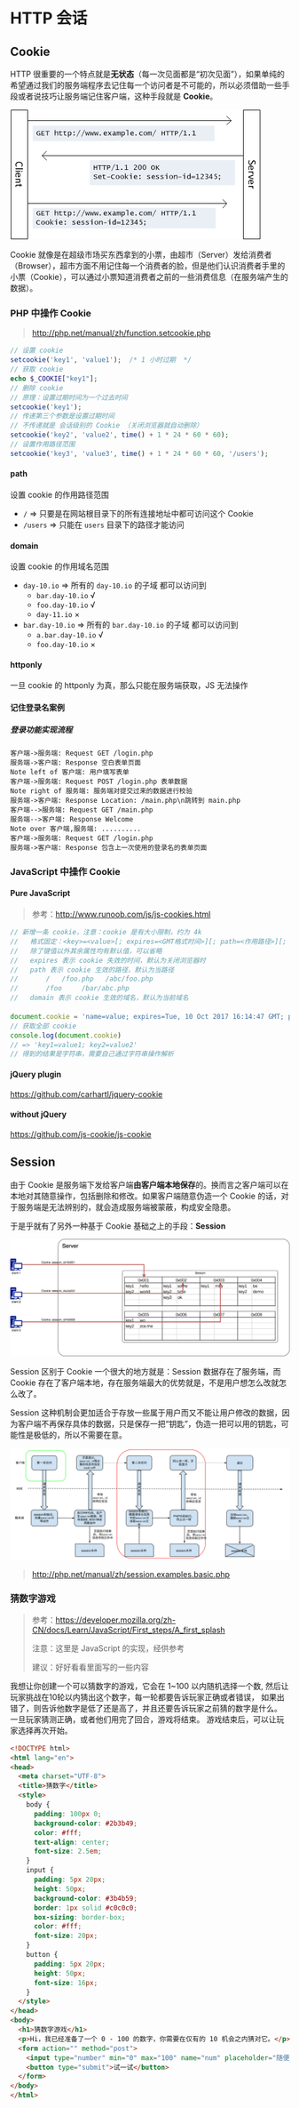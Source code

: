 # HTTP 会话

## Cookie

HTTP 很重要的一个特点就是**无状态**（每一次见面都是“初次见面”），如果单纯的希望通过我们的服务端程序去记住每一个访问者是不可能的，所以必须借助一些手段或者说技巧让服务端记住客户端，这种手段就是 **Cookie**。

![cookie](media/cookie.png)

Cookie 就像是在超级市场买东西拿到的小票，由超市（Server）发给消费者（Browser），超市方面不用记住每一个消费者的脸，但是他们认识消费者手里的小票（Cookie），可以通过小票知道消费者之前的一些消费信息（在服务端产生的数据）。

### PHP 中操作 Cookie

> http://php.net/manual/zh/function.setcookie.php

```php
// 设置 cookie
setcookie('key1', 'value1');  /* 1 小时过期  */
// 获取 cookie
echo $_COOKIE["key1"];
// 删除 cookie
// 原理：设置过期时间为一个过去时间
setcookie('key1');
// 传递第三个参数是设置过期时间
// 不传递就是 会话级别的 Cookie （关闭浏览器就自动删除）
setcookie('key2', 'value2', time() + 1 * 24 * 60 * 60);
// 设置作用路径范围
setcookie('key3', 'value3', time() + 1 * 24 * 60 * 60, '/users');
```

#### path

设置 cookie 的作用路径范围

- `/` => 只要是在网站根目录下的所有连接地址中都可访问这个 Cookie
- `/users` => 只能在 `users` 目录下的路径才能访问

#### domain

设置 cookie 的作用域名范围

- `day-10.io` => 所有的 `day-10.io` 的子域 都可以访问到
  - `bar.day-10.io` √
  - `foo.day-10.io` √
  - `day-11.io` ×
- `bar.day-10.io` => 所有的 `bar.day-10.io` 的子域 都可以访问到
  - `a.bar.day-10.io` √
  - `foo.day-10.io` ×

#### httponly

一旦 cookie 的 httponly 为真，那么只能在服务端获取，JS 无法操作

#### 记住登录名案例

##### 登录功能实现流程

```sequence
客户端->服务端: Request GET /login.php
服务端->客户端: Response 空白表单页面
Note left of 客户端: 用户填写表单
客户端->服务端: Request POST /login.php 表单数据
Note right of 服务端: 服务端对提交过来的数据进行校验
服务端->客户端: Response Location: /main.php\n跳转到 main.php
客户端-->服务端: Request GET /main.php
服务端-->客户端: Response Welcome
Note over 客户端,服务端: ..........
客户端->服务端: Request GET /login.php
服务端->客户端: Response 包含上一次使用的登录名的表单页面
```



### JavaScript 中操作 Cookie

#### Pure JavaScript

> 参考：http://www.runoob.com/js/js-cookies.html

```javascript
// 新增一条 cookie，注意：cookie 是有大小限制，约为 4k
//   格式固定：<key>=<value>[; expires=<GMT格式时间>][; path=<作用路径>][; domain=<作用域名>]
//   除了键值以外其余属性均有默认值，可以省略
//   expires 表示 cookie 失效的时间，默认为关闭浏览器时
//   path 表示 cookie 生效的路径，默认为当路径
//       /   /foo.php   /abc/foo.php
//       /foo     /bar/abc.php
//   domain 表示 cookie 生效的域名，默认为当前域名

document.cookie = 'name=value; expires=Tue, 10 Oct 2017 16:14:47 GMT; path=/; domain=zce.me'
// 获取全部 cookie
console.log(document.cookie)
// => 'key1=value1; key2=value2'
// 得到的结果是字符串，需要自己通过字符串操作解析
```

#### jQuery plugin

https://github.com/carhartl/jquery-cookie

#### without jQuery

https://github.com/js-cookie/js-cookie

## Session

由于 Cookie 是服务端下发给客户端**由客户端本地保存**的。换而言之客户端可以在本地对其随意操作，包括删除和修改。如果客户端随意伪造一个 Cookie 的话，对于服务端是无法辨别的，就会造成服务端被蒙蔽，构成安全隐患。

于是乎就有了另外一种基于 Cookie 基础之上的手段：**Session**

![session-structure](media/session-structure.png)

Session 区别于 Cookie 一个很大的地方就是：Session 数据存在了服务端，而 Cookie 存在了客户端本地，存在服务端最大的优势就是，不是用户想怎么改就怎么改了。

Session 这种机制会更加适合于存放一些属于用户而又不能让用户修改的数据，因为客户端不再保存具体的数据，只是保存一把“钥匙”，伪造一把可以用的钥匙，可能性是极低的，所以不需要在意。

![session-flow](media/session-flow.png)

> http://php.net/manual/zh/session.examples.basic.php



### 猜数字游戏

> 参考：https://developer.mozilla.org/zh-CN/docs/Learn/JavaScript/First_steps/A_first_splash
>
> 注意：这里是 JavaScript 的实现，经供参考
>
> 建议：好好看看里面写的一些内容

我想让你创建一个可以猜数字的游戏，它会在 1~100 以内随机选择一个数, 然后让玩家挑战在10轮以内猜出这个数字，每一轮都要告诉玩家正确或者错误， 如果出错了，则告诉他数字是低了还是高了，并且还要告诉玩家之前猜的数字是什么。 一旦玩家猜测正确，或者他们用完了回合，游戏将结束。 游戏结束后，可以让玩家选择再次开始。

```html
<!DOCTYPE html>
<html lang="en">
<head>
  <meta charset="UTF-8">
  <title>猜数字</title>
  <style>
    body {
      padding: 100px 0;
      background-color: #2b3b49;
      color: #fff;
      text-align: center;
      font-size: 2.5em;
    }
    input {
      padding: 5px 20px;
      height: 50px;
      background-color: #3b4b59;
      border: 1px solid #c0c0c0;
      box-sizing: border-box;
      color: #fff;
      font-size: 20px;
    }
    button {
      padding: 5px 20px;
      height: 50px;
      font-size: 16px;
    }
  </style>
</head>
<body>
  <h1>猜数字游戏</h1>
  <p>Hi，我已经准备了一个 0 - 100 的数字，你需要在仅有的 10 机会之内猜对它。</p>
  <form action="" method="post">
    <input type="number" min="0" max="100" name="num" placeholder="随便猜">
    <button type="submit">试一试</button>
  </form>
</body>
</html>
```